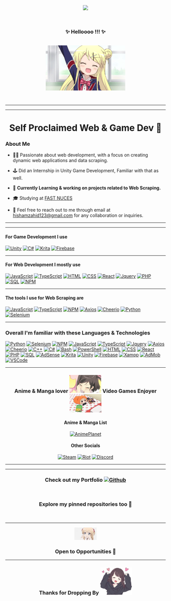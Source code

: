 <div align="center">
<p align="center">
 <img src="https://count.getloli.com/get/@BurningYolo?theme=asoul" />
</p>
    <br>

### ✨ Helloooo !!! ✨

<br>
<img align = "center" width="250px" src="hi.gif">


<p>
    <br>

___
___

# Self Proclaimed Web & Game Dev 🚀


</div>

### About Me
- 👨‍💻 Passionate about web development, with a focus on creating dynamic web applications and data scraping.
- 🕹️ Did an Internship in Unity Game Development, Familiar with that as well.
- 📰 <b>Currently Learning & working on projects related to Web Scraping.</b>
- 🎓 Studying at [FAST NUCES](https://www.nu.edu.pk/)

- 📧 Feel free to reach out to me through email at [hishamzahid123@gmail.com](mailto:hishamzahid123@gmail.com) for any collaboration or inquiries.


___
___
    
  <h4>For Game Development I use </h4>


[![Unity](https://img.shields.io/badge/unity-black?style=for-the-badge&logo=unity)](https://github.com/BurningYolo)
[![C#](https://img.shields.io/badge/c%23-black?style=for-the-badge&logo=csharp)](https://github.com/BurningYolo)
[![Krita](https://img.shields.io/badge/Krita-black?style=for-the-badge&logo=krita)](https://github.com/BurningYolo)
[![Firebase](https://img.shields.io/badge/Firebase-black?style=for-the-badge&logo=firebase)](https://github.com/BurningYolo)

___
 <h4>For Web Development I mostly use</h4>

[![JavaScript](https://img.shields.io/badge/javascript-black?style=for-the-badge&logo=javascript)](https://github.com/BurningYolo)
[![TypeScript](https://img.shields.io/badge/typescript-black?style=for-the-badge&logo=typescript)](https://github.com/BurningYolo)
[![HTML](https://img.shields.io/badge/html-black?style=for-the-badge&logo=html5)](https://github.com/BurningYolo)
[![CSS](https://img.shields.io/badge/css-black?style=for-the-badge&logo=css3)](https://github.com/BurningYolo)
[![React](https://img.shields.io/badge/react-black?style=for-the-badge&logo=react)](https://github.com/BurningYolo)
[![Jquery](https://img.shields.io/badge/jquery-black?style=for-the-badge&logo=jquery)](https://github.com/BurningYolo)
[![PHP](https://img.shields.io/badge/php-black?style=for-the-badge&logo=php)](https://github.com/BurningYolo)
[![SQL](https://img.shields.io/badge/sql-black?style=for-the-badge&logo=mysql)](https://github.com/BurningYolo)
[![NPM](https://img.shields.io/badge/npm-black?style=for-the-badge&logo=npm)](https://github.com/BurningYolo)



___
 <h4>The tools I use for Web Scraping are</h4>

[![JavaScript](https://img.shields.io/badge/javascript-black?style=for-the-badge&logo=javascript)](https://github.com/BurningYolo)
[![TypeScript](https://img.shields.io/badge/typescript-black?style=for-the-badge&logo=typescript)](https://github.com/BurningYolo)
[![NPM](https://img.shields.io/badge/npm-black?style=for-the-badge&logo=npm)](https://github.com/BurningYolo)
[![Axios](https://img.shields.io/badge/axios-black?style=for-the-badge&logo=axios)](https://github.com/BurningYolo)
[![Cheerio](https://img.shields.io/badge/cheerio-black?style=for-the-badge&logo=c)](https://github.com/BurningYolo)
[![Python](https://img.shields.io/badge/python-black?style=for-the-badge&logo=python)](https://github.com/BurningYolo)
[![Selenium](https://img.shields.io/badge/selenium-black?style=for-the-badge&logo=selenium)](https://github.com/BurningYolo)



___


### Overall I'm familiar with these Languages & Technologies
[![Python](https://img.shields.io/badge/python-black?style=for-the-badge&logo=python)](https://github.com/BurningYolo)
[![Selenium](https://img.shields.io/badge/selenium-black?style=for-the-badge&logo=selenium)](https://github.com/BurningYolo)
[![NPM](https://img.shields.io/badge/npm-black?style=for-the-badge&logo=npm)](https://github.com/BurningYolo)
[![JavaScript](https://img.shields.io/badge/javascript-black?style=for-the-badge&logo=javascript)](https://github.com/BurningYolo)
[![TypeScript](https://img.shields.io/badge/typescript-black?style=for-the-badge&logo=typescript)](https://github.com/BurningYolo)
[![Jquery](https://img.shields.io/badge/jquery-black?style=for-the-badge&logo=jquery)](https://github.com/BurningYolo)
[![Axios](https://img.shields.io/badge/axios-black?style=for-the-badge&logo=axios)](https://github.com/BurningYolo)
[![Cheerio](https://img.shields.io/badge/cheerio-black?style=for-the-badge&logo=c)](https://github.com/BurningYolo)
[![C++](https://img.shields.io/badge/c++-black?style=for-the-badge&logo=cplusplus)](https://github.com/BurningYolo)
[![C#](https://img.shields.io/badge/c%23-black?style=for-the-badge&logo=csharp)](https://github.com/BurningYolo)
[![Bash](https://img.shields.io/badge/bash-black?style=for-the-badge&logo=gnubash)](https://github.com/BurningYolo)
[![PowerShell](https://img.shields.io/badge/powershell-black?style=for-the-badge&logo=powershell)](https://github.com/BurningYolo)
[![HTML](https://img.shields.io/badge/html-black?style=for-the-badge&logo=html5)](https://github.com/BurningYolo)
[![CSS](https://img.shields.io/badge/css-black?style=for-the-badge&logo=css3)](https://github.com/BurningYolo)
[![React](https://img.shields.io/badge/react-black?style=for-the-badge&logo=react)](https://github.com/BurningYolo)
[![PHP](https://img.shields.io/badge/php-black?style=for-the-badge&logo=php)](https://github.com/BurningYolo)
[![SQL](https://img.shields.io/badge/sql-black?style=for-the-badge&logo=mysql)](https://github.com/BurningYolo)
[![AdSense](https://img.shields.io/badge/adsense-black?style=for-the-badge&logo=googleadsense)](https://github.com/BurningYolo)
[![Krita](https://img.shields.io/badge/Krita-black?style=for-the-badge&logo=krita)](https://github.com/BurningYolo)
[![Unity](https://img.shields.io/badge/unity-black?style=for-the-badge&logo=unity)](https://github.com/BurningYolo)
[![Firebase](https://img.shields.io/badge/firebase-black?style=for-the-badge&logo=firebase)](https://github.com/BurningYolo)
[![Xampp](https://img.shields.io/badge/xampp-black?style=for-the-badge&logo=xampp)](https://github.com/BurningYolo)
[![AdMob](https://img.shields.io/badge/admob-black?style=for-the-badge&logo=googleadmob)](https://github.com/BurningYolo)
[![VSCode](https://img.shields.io/badge/vscode-black?style=for-the-badge&logo=visualstudiocode)](https://github.com/BurningYolo)
<br>
___


<div align="center">
  
### Anime & Manga lover <img src="cute_loli.gif" width="100px">    Video Games Enjoyer  <img src="gamee.gif" width="100px">


#### Anime & Manga List 
[![AnimePlanet](https://img.shields.io/badge/AnimePlanet-black?style=for-the-badge&logo=myanimelist)](https://www.anime-planet.com/users/Burningyolo/)
#### Other Socials 
[![Steam](https://img.shields.io/badge/Steam-black?style=for-the-badge&logo=steam)](https://steamcommunity.com/id/burning_soul2/)
[![Riot](https://img.shields.io/badge/BurningYolo%23LoL-black?style=for-the-badge&logo=riotgames)](https://www.op.gg/summoners/sg/BurningYolo-LoL)
[![Discord](https://img.shields.io/badge/BurningYolo%236591-black?style=for-the-badge&logo=discord)](https://github.com/BurningYolo)
___
___

### Check out my Portfolio [![Github](https://img.shields.io/badge/Portfolio-black?style=for-the-badge&logo=github)](https://burningyolo.github.io/CV-Portfolio/)
<br>

### Explore my pinned repositories too 🥺

<br>

___


<img src="crying.png" width="70px"> 

### Open to Opportunities 🌟


___



### Thanks for Dropping By <img src="cutie.png" width = "100px" >

</div>















